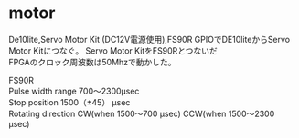 # motor
De10lite,Servo Motor Kit (DC12V電源使用),FS90R
GPIOでDE10liteからServo Motor Kitにつなぐ。
Servo Motor KitをFS90Rとつないだ        <br>
FPGAのクロック周波数は50Mhzで動かした。
<br>

FS90R<br>
 Pulse width range 700～2300µsec<br>
  Stop position 1500（±45） µsec<br>
   Rotating direction CW(when 1500～700 µsec) CCW(when 1500～2300 µsec)<br>
